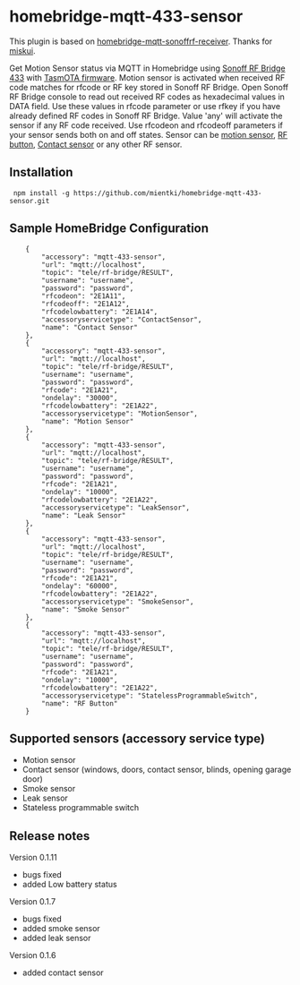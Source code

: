 # homebridge-mqtt-433-sensor

This plugin is based on [homebridge-mqtt-sonoffrf-receiver](https://github.com/miskui/homebridge-mqtt-sonoffrf-receiver). Thanks for [miskui](https://github.com/miskui).

Get Motion Sensor status via MQTT in Homebridge using [Sonoff RF Bridge 433](https://www.itead.cc/sonoff-rf-bridge-433.html) with [TasmOTA firmware](https://github.com/arendst/Sonoff-Tasmota/wiki).
Motion sensor is activated when received RF code matches for rfcode or RF key stored in Sonoff RF Bridge. Open Sonoff RF Bridge console to read out received RF codes as hexadecimal values in DATA field. Use these values in rfcode parameter or use rfkey if you have already defined RF codes in Sonoff RF Bridge. Value 'any' will activate the sensor if any RF code received. Use rfcodeon and rfcodeoff parameters if your sensor sends both on and off states.
Sensor can be [motion sensor](https://www.itead.cc/sonoff-rf-bridge-433.html), [RF button](https://www.aliexpress.com/item/86-Wall-Panel-Wireless-Remote-Transmitter-1-2-3-Channel-Sticky-RF-TX-Smart-For-Home/32793117889.html?spm=a2g0s.9042311.0.0.nUq3pZ), [Contact sensor](https://www.aliexpress.com/item/SECRUI-D026-Window-Door-Magnet-Sensor-Detector-Portable-Alarm-Sensors-Smart-Home-Detectors-Wireless-For-SECRUI/32891067687.html) or any other RF sensor.

Installation
--------------------
     npm install -g https://github.com/mientki/homebridge-mqtt-433-sensor.git

Sample HomeBridge Configuration
--------------------

        {
            "accessory": "mqtt-433-sensor",
            "url": "mqtt://localhost",
            "topic": "tele/rf-bridge/RESULT",
            "username": "username",
            "password": "password",
            "rfcodeon": "2E1A11",
            "rfcodeoff": "2E1A12",
            "rfcodelowbattery": "2E1A14",
            "accessoryservicetype": "ContactSensor",
            "name": "Contact Sensor"
        },
        {
            "accessory": "mqtt-433-sensor",
            "url": "mqtt://localhost",
            "topic": "tele/rf-bridge/RESULT",
            "username": "username",
            "password": "password",
            "rfcode": "2E1A21",
            "ondelay": "30000",
            "rfcodelowbattery": "2E1A22",
            "accessoryservicetype": "MotionSensor",
            "name": "Motion Sensor"
        },
        {
            "accessory": "mqtt-433-sensor",
            "url": "mqtt://localhost",
            "topic": "tele/rf-bridge/RESULT",
            "username": "username",
            "password": "password",
            "rfcode": "2E1A21",
            "ondelay": "10000",
            "rfcodelowbattery": "2E1A22",
            "accessoryservicetype": "LeakSensor",
            "name": "Leak Sensor"
        },
        {
            "accessory": "mqtt-433-sensor",
            "url": "mqtt://localhost",
            "topic": "tele/rf-bridge/RESULT",
            "username": "username",
            "password": "password",
            "rfcode": "2E1A21",
            "ondelay": "60000",
            "rfcodelowbattery": "2E1A22",
            "accessoryservicetype": "SmokeSensor",
            "name": "Smoke Sensor"
        },
        {
            "accessory": "mqtt-433-sensor",
            "url": "mqtt://localhost",
            "topic": "tele/rf-bridge/RESULT",
            "username": "username",
            "password": "password",
            "rfcode": "2E1A21",
            "ondelay": "10000",
            "rfcodelowbattery": "2E1A22",
            "accessoryservicetype": "StatelessProgrammableSwitch",
            "name": "RF Button"
        }
        
        
        
        
        
        

Supported sensors (accessory service type)
--------------------
- Motion sensor
- Contact sensor (windows, doors, contact sensor, blinds, opening garage door)
- Smoke sensor
- Leak sensor
- Stateless programmable switch

Release notes
--------------------
Version 0.1.11
- bugs fixed
- added Low battery status

Version 0.1.7
- bugs fixed
- added smoke sensor
- added leak sensor

Version 0.1.6
- added contact sensor
